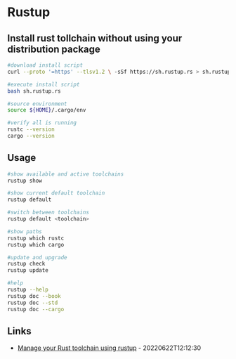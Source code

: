 # Rustup

## Install rust tollchain without using your distribution package

```bash
#download install script
curl --proto '=https' --tlsv1.2 \ -sSf https://sh.rustup.rs > sh.rustup.rs

#execute install script
bash sh.rustup.rs

#source environment
source ${HOME}/.cargo/env

#verify all is running
rustc --version
cargo --version
```

## Usage

```bash
#show available and active toolchains
rustup show

#show current default toolchain
rustup default

#switch between toolchains
rustup default <toolchain>

#show paths
rustup which rustc
rustup which cargo

#update and upgrade
rustup check
rustup update

#help
rustup --help
rustup doc --book
rustup doc --std
rustup doc --cargo
```

## Links

* [Manage your Rust toolchain using rustup](https://opensource.com/article/22/6/rust-toolchain-rustup) - 20220622T12:12:30

